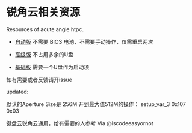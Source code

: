 # 锐角云相关资源
Resources of acute angle htpc. 

- [自动版](https://github.com/Cyberpunk2177/AcuteAngle/blob/master/enable-vt-d-auto.md)
  不需要 BIOS 电池，不需要手动操作，仅需重启两次

- [高级版](https://github.com/Cyberpunk2177/AcuteAngle/blob/master/enable-vt-d-advance.md) 
  不占用多余的U盘
  
- [基础版](https://github.com/Cyberpunk2177/AcuteAngle/blob/master/enable-vt-d-simple.md)
  需要一个U盘作为启动项



如有需要或者反馈请开issue

updated:

默认的Aperture Size是 256M
开到最大值512M的操作：
setup_var_3 0x107 0x03

键盘云锐角云通用，给有需要的人参考 Via @iscodeeasyornot
